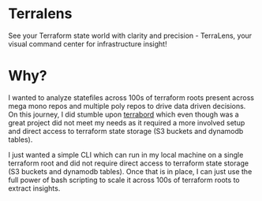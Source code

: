# Terralens

See your Terraform state world with clarity and precision - TerraLens, your visual command center for infrastructure
insight!

# Why?

I wanted to analyze statefiles across 100s of terraform roots present across mega mono repos and multiple poly repos to
drive data driven decisions. On this journey, I did stumble upon [terrabord](https://github.com/camptocamp/terraboard)
which even though was a great project did not meet my needs as it required a more involved setup and direct access to
terraform state storage (S3 buckets and dynamodb tables).

I just wanted a simple CLI which can run in my local machine on a single terraform root and did not require direct
access to terraform state storage (S3 buckets and dynamodb tables). Once that is in place, I can just use the full
power of bash scripting to scale it across 100s of terraform roots to extract insights.